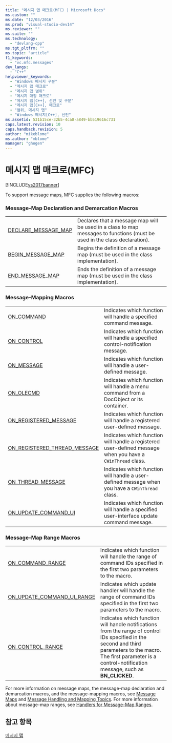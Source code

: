 ```yaml
---
title: "메시지 맵 매크로(MFC) | Microsoft Docs"
ms.custom: ""
ms.date: "12/03/2016"
ms.prod: "visual-studio-dev14"
ms.reviewer: ""
ms.suite: ""
ms.technology: 
  - "devlang-cpp"
ms.tgt_pltfrm: ""
ms.topic: "article"
f1_keywords: 
  - "vc.mfc.messages"
dev_langs: 
  - "C++"
helpviewer_keywords: 
  - "Windows 메시지 구분"
  - "메시지 맵 매크로"
  - "메시지 맵 범위"
  - "메시지 매핑 매크로"
  - "메시지 맵[C++], 선언 및 구분"
  - "메시지 맵[C++], 매크로"
  - "범위, 메시지 맵"
  - "Windows 메시지[C++], 선언"
ms.assetid: 531b15ce-32b5-4ca0-a849-bb519616c731
caps.latest.revision: 10
caps.handback.revision: 5
author: "mikeblome"
ms.author: "mblome"
manager: "ghogen"
---
```

# 메시지 맵 매크로(MFC)
[!INCLUDE[vs2017banner](../../assembler/inline/includes/vs2017banner.md)]

To support message maps, MFC supplies the following macros:  
  
### Message\-Map Declaration and Demarcation Macros  
  
|||  
|-|-|  
|[DECLARE\_MESSAGE\_MAP](../Topic/DECLARE_MESSAGE_MAP.md)|Declares that a message map will be used in a class to map messages to functions \(must be used in the class declaration\).|  
|[BEGIN\_MESSAGE\_MAP](../Topic/BEGIN_MESSAGE_MAP.md)|Begins the definition of a message map \(must be used in the class implementation\).|  
|[END\_MESSAGE\_MAP](../Topic/END_MESSAGE_MAP.md)|Ends the definition of a message map \(must be used in the class implementation\).|  
  
### Message\-Mapping Macros  
  
|||  
|-|-|  
|[ON\_COMMAND](../Topic/ON_COMMAND.md)|Indicates which function will handle a specified command message.|  
|[ON\_CONTROL](../Topic/ON_CONTROL.md)|Indicates which function will handle a specified control\-notification message.|  
|[ON\_MESSAGE](../Topic/ON_MESSAGE.md)|Indicates which function will handle a user\-defined message.|  
|[ON\_OLECMD](../Topic/ON_OLECMD.md)|Indicates which function will handle a menu command from a DocObject or its container.|  
|[ON\_REGISTERED\_MESSAGE](../Topic/ON_REGISTERED_MESSAGE.md)|Indicates which function will handle a registered user\-defined message.|  
|[ON\_REGISTERED\_THREAD\_MESSAGE](../Topic/ON_REGISTERED_THREAD_MESSAGE.md)|Indicates which function will handle a registered user\-defined message when you have a `CWinThread` class.|  
|[ON\_THREAD\_MESSAGE](../Topic/ON_THREAD_MESSAGE.md)|Indicates which function will handle a user\-defined message when you have a `CWinThread` class.|  
|[ON\_UPDATE\_COMMAND\_UI](../Topic/ON_UPDATE_COMMAND_UI.md)|Indicates which function will handle a specified user\-interface update command message.|  
  
### Message\-Map Range Macros  
  
|||  
|-|-|  
|[ON\_COMMAND\_RANGE](../Topic/ON_COMMAND_RANGE.md)|Indicates which function will handle the range of command IDs specified in the first two parameters to the macro.|  
|[ON\_UPDATE\_COMMAND\_UI\_RANGE](../Topic/ON_UPDATE_COMMAND_UI_RANGE.md)|Indicates which update handler will handle the range of command IDs specified in the first two parameters to the macro.|  
|[ON\_CONTROL\_RANGE](../Topic/ON_CONTROL_RANGE.md)|Indicates which function will handle notifications from the range of control IDs specified in the second and third parameters to the macro.  The first parameter is a control\-notification message, such as **BN\_CLICKED**.|  
  
 For more information on message maps, the message\-map declaration and demarcation macros, and the message\-mapping macros, see [Message Maps](../../mfc/reference/message-maps-mfc.md) and [Message Handling and Mapping Topics](../../mfc/message-handling-and-mapping.md).  For more information about message\-map ranges, see [Handlers for Message\-Map Ranges](../../mfc/handlers-for-message-map-ranges.md).  
  
## 참고 항목  
 [메시지 맵](../../mfc/reference/message-maps-mfc.md)